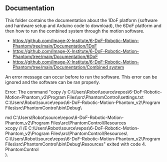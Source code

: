 ## Documentation
This folder contains the documentation about the 1DoF platform (software and hardware setup and Arduino code to download), the 6DoF platform and then how to run the combined system through the motion software.

  - https://github.com/Image-X-Institute/6-DoF-Robotic-Motion-Phantom/tree/main/Documentation/1DoF
  - https://github.com/Image-X-Institute/6-DoF-Robotic-Motion-Phantom/tree/main/Documentation/6DoF
  - [https://github.com/Image-X-Institute/6-DoF-Robotic-Motion-Phantom/tree/main/Documentation/Combined system](https://github.com/Image-X-Institute/6-DoF-Robotic-Motion-Phantom/tree/main/Documentation/Combined%20system)

An error message can occur before to run the software. This error can be ignored and the software can be ran properly. 

Error:		The command "copy /y C:\Users\Robot\source\repos\6-DoF-Robotic-Motion-Phantom_v2\Program Files\src\PhantomControl\settings.txt C:\Users\Robot\source\repos\6-DoF-Robotic-Motion-Phantom_v2\Program Files\src\PhantomControl\bin\Debug\

md C:\Users\Robot\source\repos\6-DoF-Robotic-Motion-Phantom_v2\Program Files\src\PhantomControl\Resources
\
xcopy /I /E C:\Users\Robot\source\repos\6-DoF-Robotic-Motion-Phantom_v2\Program Files\src\PhantomControl\Resources\ C:\Users\Robot\source\repos\6-DoF-Robotic-Motion-Phantom_v2\Program Files\src\PhantomControl\bin\Debug\Resources\" exited with code 4.	PhantomControl			
). 
